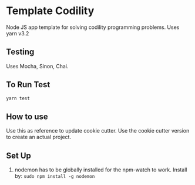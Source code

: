 # Template Codility

Node JS app template for solving codility programming problems. Uses yarn v3.2

## Testing

Uses Mocha, Sinon, Chai.

## To Run Test

```bash
yarn test
```

## How to use

Use this as reference to update cookie cutter. Use the cookie cutter version to
create an actual project.

## Set Up

1. nodemon has to be globally installed for the npm-watch to work. Install by:
   `sudo npm install -g nodemon`
